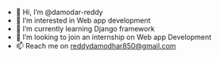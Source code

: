 - 👋 Hi, I’m @damodar-reddy
- 👀 I’m interested in Web app development 
- 🌱 I’m currently learning Django framework 
- 💞️ I’m looking to join an internship on Web app Development
- 📫 Reach me on reddydamodhar850@gmail.com

<!---
damodar-reddy/damodar-reddy is a ✨ special ✨ repository because its `README.md` (this file) appears on your GitHub profile.
You can click the Preview link to take a look at your changes.
--->
